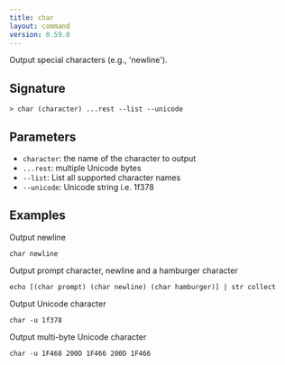 ```yaml
---
title: char
layout: command
version: 0.59.0
---
```


Output special characters (e.g., 'newline').

## Signature

```> char (character) ...rest --list --unicode```

## Parameters

 -  `character`: the name of the character to output
 -  `...rest`: multiple Unicode bytes
 -  `--list`: List all supported character names
 -  `--unicode`: Unicode string i.e. 1f378

## Examples

Output newline
```shell
char newline
```

Output prompt character, newline and a hamburger character
```shell
echo [(char prompt) (char newline) (char hamburger)] | str collect
```

Output Unicode character
```shell
char -u 1f378
```

Output multi-byte Unicode character
```shell
char -u 1F468 200D 1F466 200D 1F466
```

